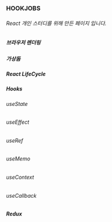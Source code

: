 ### HOOKJOBS
###### React 개인 스터디를 위해 만든 페이지 입니다.

##### 브라우저 렌더링
##### 가상돔
##### React LifeCycle
##### Hooks
###### useState
###### useEffect
###### useRef
###### useMemo
###### useContext
###### useCallback
##### Redux